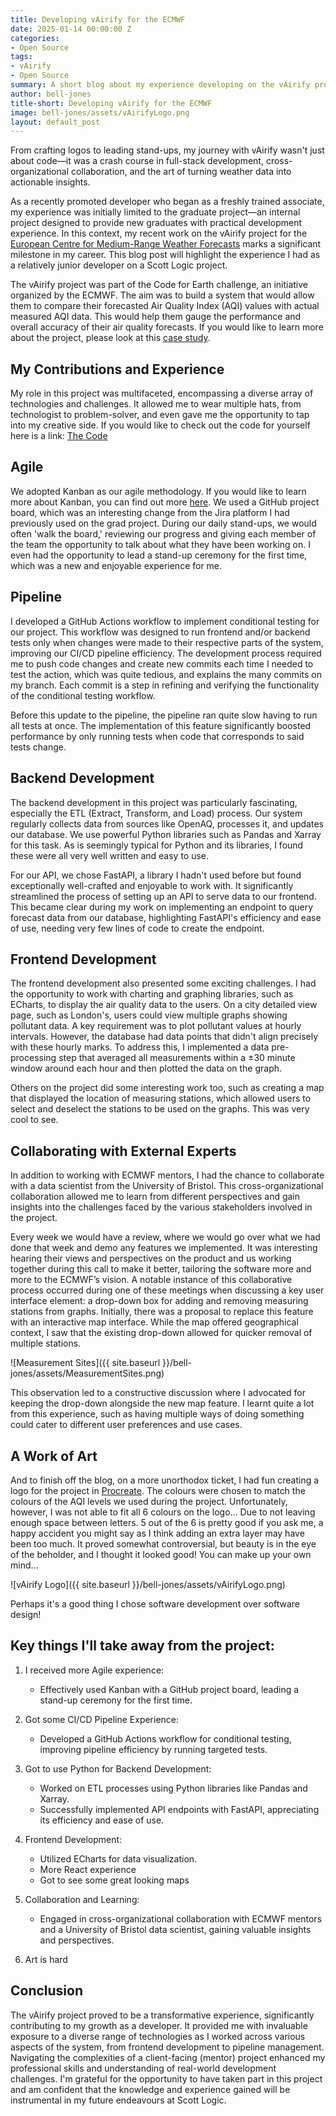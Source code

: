 ```yaml
---
title: Developing vAirify for the ECMWF
date: 2025-01-14 00:00:00 Z
categories:
- Open Source
tags:
- vAirify
- Open Source
summary: A short blog about my experience developing on the vAirify project.
author: bell-jones
title-short: Developing vAirify for the ECMWF
image: bell-jones/assets/vAirifyLogo.png
layout: default_post
---
```


From crafting logos to leading stand-ups, my journey with vAirify wasn't just about code—it was a crash course in full-stack development, cross-organizational collaboration, and the art of turning weather data into actionable insights. 

As a recently promoted developer who began as a freshly trained associate, my experience was initially limited to the graduate project—an internal project designed to provide new graduates with practical development experience. In this context, my recent work on the vAirify project for the [European Centre for Medium-Range Weather Forecasts](https://www.ecmwf.int/) marks a significant milestone in my career. This blog post will highlight the experience I had as a relatively junior developer on a Scott Logic project. 

The vAirify project was part of the Code for Earth challenge, an initiative organized by the ECMWF. The aim was to build a system that would allow them to compare their forecasted Air Quality Index (AQI) values with actual measured AQI data. This would help them gauge the performance and overall accuracy of their air quality forecasts. If you would like to learn more about the project, please look at this [case study](https://www.scottlogic.com/our-work/code-for-earth-evaluating-air-quality).

## My Contributions and Experience
My role in this project was multifaceted, encompassing a diverse array of technologies and challenges. It allowed me to wear multiple hats, from technologist to problem-solver, and even gave me the opportunity to tap into my creative side. If you would like to check out the code for yourself here is a link: [The Code](https://github.com/ECMWFCode4Earth/vAirify)

## Agile
We adopted Kanban as our agile methodology. If you would like to learn more about Kanban, you can find out more [here](https://blog.scottlogic.com/2024/03/07/kanban-not-the-lazy-option.html). We used a GitHub project board, which was an interesting change from the Jira platform I had previously used on the grad project. During our daily stand-ups, we would often 'walk the board,' reviewing our progress and giving each member of the team the opportunity to talk about what they have been working on. I even had the opportunity to lead a stand-up ceremony for the first time, which was a new and enjoyable experience for me. 

## Pipeline
I developed a GitHub Actions workflow to implement conditional testing for our project. This workflow was designed to run frontend and/or backend tests only when changes were made to their respective parts of the system, improving our CI/CD pipeline efficiency. The development process required me to push code changes and create new commits each time I needed to test the action, which was quite tedious, and explains the many commits on my branch. Each commit is a step in refining and verifying the functionality of the conditional testing workflow.  

Before this update to the pipeline, the pipeline ran quite slow having to run all tests at once. The implementation of this feature significantly boosted performance by only running tests when code that corresponds to said tests change. 

## Backend Development
The backend development in this project was particularly fascinating, especially the ETL (Extract, Transform, and Load) process. Our system regularly collects data from sources like OpenAQ, processes it, and updates our database. We use powerful Python libraries such as Pandas and Xarray for this task. As is seemingly typical for Python and its libraries, I found these were all very well written and easy to use. 

For our API, we chose FastAPI, a library I hadn't used before but found exceptionally well-crafted and enjoyable to work with. It significantly streamlined the process of setting up an API to serve data to our frontend. This became clear during my work on implementing an endpoint to query forecast data from our database, highlighting FastAPI's efficiency and ease of use, needing very few lines of code to create the endpoint. 

## Frontend Development 
The frontend development also presented some exciting challenges. I had the opportunity to work with charting and graphing libraries, such as ECharts, to display the air quality data to the users. On a city detailed view page, such as London's, users could view multiple graphs showing pollutant data. A key requirement was to plot pollutant values at hourly intervals. However, the database had data points that didn't align precisely with these hourly marks. To address this, I implemented a data pre-processing step that averaged all measurements within a ±30 minute window around each hour and then plotted the data on the graph. 

Others on the project did some interesting work too, such as creating a map that displayed the location of measuring stations, which allowed users to select and deselect the stations to be used on the graphs. This was very cool to see. 

## Collaborating with External Experts 

In addition to working with ECMWF mentors, I had the chance to collaborate with a data scientist from the University of Bristol. This cross-organizational collaboration allowed me to learn from different perspectives and gain insights into the challenges faced by the various stakeholders involved in the project. 

Every week we would have a review, where we would go over what we had done that week and demo any features we implemented. It was interesting hearing their views and perspectives on the product and us working together during this call to make it better, tailoring the software more and more to the ECMWF’s vision.  A notable instance of this collaborative process occurred during one of these meetings when discussing a key user interface element: a drop-down box for adding and removing measuring stations from graphs. Initially, there was a proposal to replace this feature with an interactive map interface. While the map offered geographical context, I saw that the existing drop-down allowed for quicker removal of multiple stations.

![Measurement Sites]({{ site.baseurl }}/bell-jones/assets/MeasurementSites.png)

This observation led to a constructive discussion where I advocated for keeping the drop-down alongside the new map feature. I learnt quite a lot from this experience, such as having multiple ways of doing something could cater to different user preferences and use cases.

## A Work of Art 

And to finish off the blog, on a more unorthodox ticket, I had fun creating a logo for the project in [Procreate](https://procreate.com/). The colours were chosen to match the colours of the AQI levels we used during the project. Unfortunately, however, I was not able to fit all 6 colours on the logo... Due to not leaving enough space between letters. 5 out of the 6 is pretty good if you ask me, a happy accident you might say as I think adding an extra layer may have been too much. It proved somewhat controversial, but beauty is in the eye of the beholder, and I thought it looked good! You can make up your own mind... 

![vAirify Logo]({{ site.baseurl }}/bell-jones/assets/vAirifyLogo.png)

Perhaps it's a good thing I chose software development over software design! 

## Key things I'll take away from the project:

  1. I received more Agile experience:
      - Effectively used Kanban with a GitHub project board, leading a stand-up ceremony for the first time.

  2. Got some CI/CD Pipeline Experience:
      - Developed a GitHub Actions workflow for conditional testing, improving pipeline efficiency by running targeted tests.

  3. Got to use Python for Backend Development:
      - Worked on ETL processes using Python libraries like Pandas and Xarray.
      - Successfully implemented API endpoints with FastAPI, appreciating its efficiency and ease of use.

  4. Frontend Development:
      - Utilized ECharts for data visualization.
      - More React experience
      - Got to see some great looking maps

  5. Collaboration and Learning:
      - Engaged in cross-organizational collaboration with ECMWF mentors and a University of Bristol data scientist, gaining valuable insights and perspectives.

  6. Art is hard

## Conclusion 

The vAirify project proved to be a transformative experience, significantly contributing to my growth as a developer. It provided me with invaluable exposure to a diverse range of technologies as I worked across various aspects of the system, from frontend development to pipeline management. Navigating the complexities of a client-facing (mentor) project enhanced my professional skills and understanding of real-world development challenges. I'm grateful for the opportunity to have taken part in this project and am confident that the knowledge and experience gained will be instrumental in my future endeavours at Scott Logic. 
